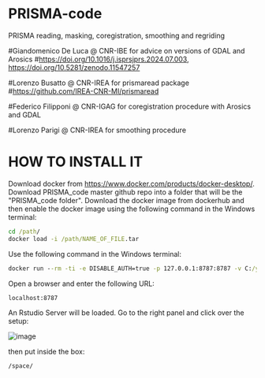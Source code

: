 # PRISMA-code
PRISMA reading, masking, coregistration, smoothing and regriding

#Giandomenico De Luca @ CNR-IBE for advice on versions of GDAL and Arosics
#https://doi.org/10.1016/j.isprsjprs.2024.07.003, https://doi.org/10.5281/zenodo.11547257

#Lorenzo Busatto @ CNR-IREA for prismaread package
#https://github.com/IREA-CNR-MI/prismaread

#Federico Filipponi @ CNR-IGAG for coregistration procedure with Arosics and GDAL

#Lorenzo Parigi @ CNR-IREA for smoothing procedure
# HOW TO INSTALL IT
Download docker from https://www.docker.com/products/docker-desktop/. Download PRISMA_code master github repo into a folder that will be the "PRISMA_code folder". Download the docker image from dockerhub and then enable the docker image using the following command in the Windows terminal:
```cmd
cd /path/
docker load -i /path/NAME_OF_FILE.tar
```
Use the following command in the Windows terminal:
```cmd
docker run --rm -ti -e DISABLE_AUTH=true -p 127.0.0.1:8787:8787 -v C:/your/path/to/PRISMA_code/folder:/space:rw eo/rarosics:latest
``` 
Open a browser and enter the following URL:
```cmd
localhost:8787
```
An Rstudio Server will be loaded. Go to the right panel and click over the setup:

![image](https://github.com/user-attachments/assets/cce0db0c-e775-450c-8362-9c724885a2c1)

then put inside the box:
```cmd
/space/
```

